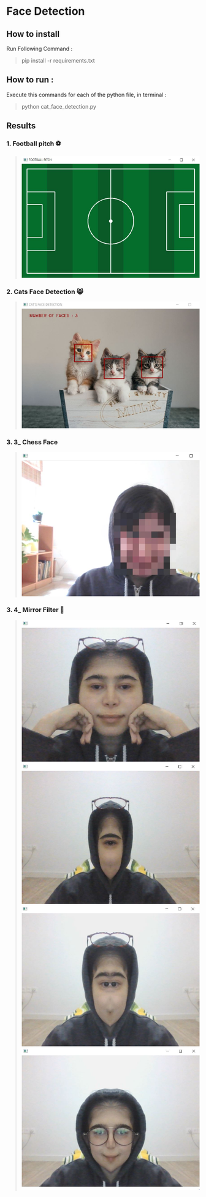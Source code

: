 # Face Detection 

## How to install 
Run Following Command :
> pip install -r requirements.txt 
## How to run :
Execute this commands for each of the python file, in terminal :
> python cat_face_detection.py 
## Results 
### 1. Football pitch ⚽
> ![image](https://github.com/kiana-jahanshid/Image-Processing/blob/main/Assignment_28/outputs/football_pitch.JPG)
### 2. Cats Face Detection 😸
> ![image](https://github.com/kiana-jahanshid/Image-Processing/blob/main/Assignment_28/outputs/cats.JPG)
### 3. 3_ Chess Face 
> ![image](https://github.com/kiana-jahanshid/Image-Processing/blob/main/Assignment_28/outputs/4_3_chess.JPG) 
>
### 3. 4_ Mirror Filter 💠
> ![image](https://github.com/kiana-jahanshid/Image-Processing/blob/main/Assignment_28/outputs/mirror4.JPG)
> ![image](https://github.com/kiana-jahanshid/Image-Processing/blob/main/Assignment_28/outputs/mirror2.JPG)
> ![image](https://github.com/kiana-jahanshid/Image-Processing/blob/main/Assignment_28/outputs/mirror1.JPG)
> ![image](https://github.com/kiana-jahanshid/Image-Processing/blob/main/Assignment_28/outputs/mirror.JPG)

